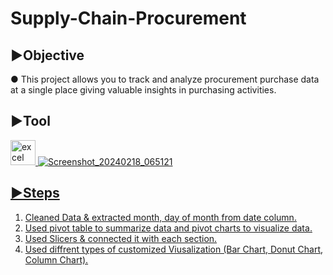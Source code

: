 # Supply-Chain-Procurement
## ▶Objective
● This project allows you to track and analyze procurement purchase data at a single place giving valuable insights in purchasing activities.

## ▶Tool
<a href="https://www.microsoft.com/en-us/microsoft-365/excel" target="_blank" rel="noreferrer"> <img src="https://img.icons8.com/color/512/microsoft-excel-2019--v1.png" alt="excel" width="40" height="40"/>
![Screenshot_20240218_065121](https://github.com/Man-ish743/Supply-Chain-Procurement/assets/154724911/859c0469-f52c-4468-bf22-0965a388a613)
## ▶Steps

 1. Cleaned Data & extracted month, day of month from date column.
 2. Used pivot table to summarize data and pivot charts to visualize data.
 3. Used Slicers & connected it with each section. 
 4. Used diffrent types of customized Viusalization (Bar Chart, Donut Chart, Column Chart).


